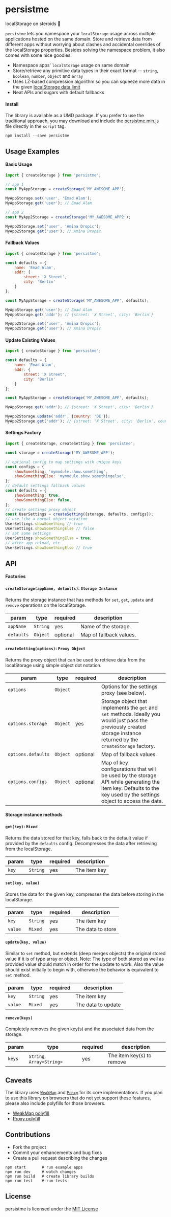 # persistme

localStorage on steroids 💉

`persistme` lets you namespace your `localStorage` usage across multiple applications hosted on the same domain. Store and retrieve data from different apps without worrying about clashes and accidental overrides of the localStorage properties. Besides solving the namespace problem, it also comes with some nice goodies.

- Namespace apps' `localStorage` usage on same domain
- Store/retrieve any primitive data types in their exact format -- `string`, `boolean`, `number`, `object` and `array`
- Uses LZ-based compression algorithm so you can squeeze more data in the given [localStorage data limit](https://www.html5rocks.com/en/tutorials/offline/quota-research/)
- Neat APIs and sugars with default fallbacks

#### Install
The library is available as a UMD package. If you prefer to use the traditional approach, you may download and include the [persistme.min.js](./lib/persistme.min.js) file directly in the `script` tag.

```shell
npm install --save persistme
```

## Usage Examples

#### Basic Usage

```js
import { createStorage } from 'persistme';

// app 1
const MyAppStorage = createStorage('MY_AWESOME_APP');

MyAppStorage.set('user', 'Emad Alam');
MyAppStorage.get('user'); // Emad Alam

// app 2
const MyApp2Storage = createStorage('MY_AWESOME_APP2');

MyApp2Storage.set('user', 'Amina Dropic');
MyApp2Storage.get('user'); // Amina Dropic
```

#### Fallback Values

```js
import { createStorage } from 'persistme';

const defaults = {
    name: 'Emad Alam',
    addr: {
        street: 'X Street',
        city: 'Berlin'
    }
};

const MyAppStorage = createStorage('MY_AWESOME_APP', defaults);

MyAppStorage.get('user'); // Emad Alam
MyAppStorage.get('addr'); // {street: 'X Street', city: 'Berlin'}

MyApp2Storage.set('user', 'Amina Dropic');
MyApp2Storage.get('user'); // Amina Dropic
```

#### Update Existing Values

```js
import { createStorage } from 'persistme';

const defaults = {
    name: 'Emad Alam',
    addr: {
        street: 'X Street',
        city: 'Berlin'
    }
};

const MyAppStorage = createStorage('MY_AWESOME_APP', defaults);

MyAppStorage.get('addr'); // {street: 'X Street', city: 'Berlin'}

MyApp2Storage.update('addr', {country: 'DE'});
MyApp2Storage.get('addr'); // {street: 'X Street', city: 'Berlin', country: 'DE'}
```

#### Settings Factory

```js
import { createStorage, createSetting } from 'persistme';

const storage = createStorage('MY_AWESOME_APP');

// optional config to map settings with unique keys
const configs = {
    showSomething: 'mymodule.show.something',
    showSomethingElse: 'mymodule.show.somethingelse',
};
// default settings fallback values
const defaults = {
    showSomething: true,
    showSomethingElse: false,
};
// create settings proxy object
const UserSettings = createSetting({storage, defaults, configs});
// use like a normal object notation
UserSettings.showSomething // true
UserSettings.showSomethingElse // false
// set some settings
UserSettings.showSomethingElse = true;
// after app reload, etc
UserSettings.showSomethingElse // true
```

## API

#### Factories

#### `createStorage(appName, defaults)`: `Storage Instance`
Returns the storage instance that has methods for `set`, `get`, `update` and `remove` operations on the localStorage.

| param  | type  | required | description |
| ------ | ----- | -------- | ----------- |
| `appName` | `String` | yes | Name of the storage. |
| `defaults` | `Object` | optional | Map of fallback values. |

#### `createSetting(options)`: `Proxy Object`
Returns the proxy object that can be used to retrieve data from the localStorage using simple object dot notation.

| param  | type  | required | description |
| ------ | ----- | -------- | ----------- |
| `options` | `Object` |  | Options for the settings proxy (see below).
| `options.storage` | `Object` | yes | Storage object that implements the `get` and `set` methods. Ideally you would just pass the previously created storage instance returned by the `createStorage` factory. |
| `options.defaults` | `Object` | optional | Map of fallback values. |
| `options.configs` | `Object` | optional | Map of key configurations that will be used by the storage API while generating the item key. Defaults to the key used by the settings object to access the data. |

#### Storage instance methods

#### `get(key)`: `Mixed`
Returns the data stored for that key, falls back to the default value if provided by the `defaults` config. Decompresses the data after retrieving from the localStorage.

| param  | type  | required | description |
| ------ | ----- | -------- | ----------- |
| `key` | `String` | yes | The item key |

#### `set(key, value)`
Stores the data for the given key, compresses the data before storing in the localStorage.

| param  | type  | required | description |
| ------ | ----- | -------- | ----------- |
| `key` | `String` | yes | The item key |
| `value` | `Mixed` | yes | The data to store |

#### `update(key, value)`
Similar to `set` method, but extends (deep merges objects) the original stored value if it is of type array or object.
Note: The type of both stored as well as provided value should match in order for the update to work. Also the value should exist initially to begin with, otherwise the behavior is equivalent to `set` method.

| param  | type  | required | description |
| ------ | ----- | -------- | ----------- |
| `key` | `String` | yes | The item key |
| `value` | `Mixed` | yes | The data to update |

#### `remove(keys)`
Completely removes the given key(s) and the associated data from the storage.

| param  | type  | required | description |
| ------ | ----- | -------- | ----------- |
| `keys` | `String`, `Array<String>` | yes | The item key(s) to remove |

## Caveats

The library uses [`WeakMap`](https://developer.mozilla.org/en-US/docs/Web/JavaScript/Reference/Global_Objects/WeakMap) and [`Proxy`](https://developer.mozilla.org/en-US/docs/Web/JavaScript/Reference/Global_Objects/Proxy) for its core implementations. If you plan to use this library on browsers that do not yet support these features, please also include polyfills for those browsers.

- [WeakMap polyfill](https://github.com/polygonplanet/weakmap-polyfill)
- [Proxy polyfill](https://github.com/GoogleChrome/proxy-polyfill)

## Contributions
- Fork the project
- Commit your enhancements and bug fixes
- Create a pull request describing the changes

```shell
npm start       # run example apps
npm run dev     # watch changes
npm run build   # create library builds
npm run test    # run tests
```

## License
persistme is licensed under the [MIT License](https://opensource.org/licenses/MIT)
